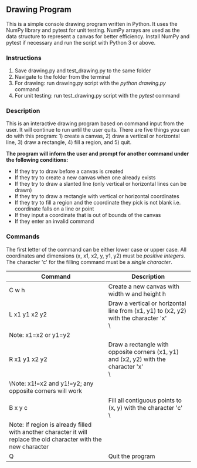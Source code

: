 ## Drawing Program

This is a simple console drawing program written in Python.   It uses the NumPy library and pytest for unit testing.  NumPy arrays are used as the data structure to represent a canvas for better efficiency.  Install NumPy and pytest if necessary and run the script with Python 3 or above.


### Instructions
1. Save drawing.py and test_drawing.py to the same folder
2. Navigate to the folder from the terminal
3. For drawing: run drawing.py script with the *python drawing.py* command
4. For unit testing: run test_drawing.py script with the *pytest* command


### Description
This is an interactive drawing program based on command input from the user.  It will continue to run until the user quits.   There are five things you can do with this program: 1) create a canvas, 2) draw a vertical or horizontal line, 3) draw a rectangle, 4) fill a region, and 5) quit.   

**The program will inform the user and prompt for another command under the following conditions:**
- If they try to draw before a canvas is created
- If they try to create a new canvas when one already exists
- If they try to draw a slanted line (only vertical or horizontal lines can be drawn)
- If they try to draw a rectangle with vertical or horizontal coordinates
- If they try to fill a region and the coordinate they pick is not blank i.e. coordinate falls on a line or point
- If they input a coordinate that is out of bounds of the canvas
- If they enter an invalid command


### Commands

The first letter of the command can be either lower case or upper case.  All coordinates and dimensions (x, x1, x2, y, y1, y2) must be *positive integers*.  The character 'c' for the filling command must be a *single character*.

| Command       | Description
| ------------- | ----------------------------------------------------------------------------------------------------------------- |
| C w h         | Create a new canvas with width w and height h |
| L x1 y1 x2 y2 | Draw a vertical or horizontal line from (x1, y1) to (x2, y2) with the character 'x'<br>\
                  Note: x1=x2 or y1=y2 |
| R x1 y1 x2 y2 | Draw a rectangle with opposite corners (x1, y1) and (x2, y2) with the character 'x'<br>\
                  \Note: x1!=x2 and y1!=y2; any opposite corners will work |
| B x y c       | Fill all contiguous points to (x, y) with the character 'c'<br>\
                  Note: If region is already filled with another character it will replace the old character with the new character |
| Q             | Quit the program |
